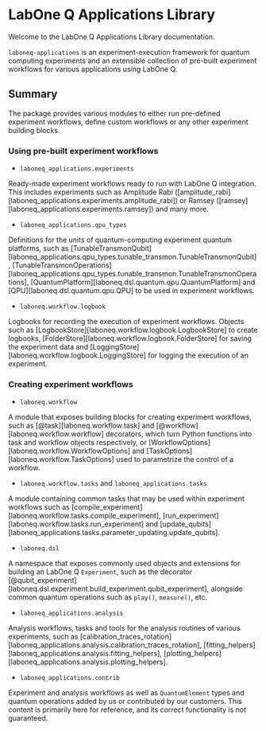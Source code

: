 # LabOne Q Applications Library

Welcome to the LabOne Q Applications Library documentation.

`laboneq-applications` is an experiment-execution framework for quantum computing experiments and an extensible 
collection of pre-built experiment workflows for various applications using LabOne Q.

## Summary

The package provides various modules to either run pre-defined experiment workflows, define
custom workflows or any other experiment building blocks.

### Using pre-built experiment workflows

- `laboneq_applications.experiments`

Ready-made experiment workflows ready to run with LabOne Q integration.
This includes experiments such as Amplitude Rabi ([amplitude_rabi][laboneq_applications.experiments.amplitude_rabi]) or
Ramsey ([ramsey][laboneq_applications.experiments.ramsey]) and many more.

- `laboneq_applications.qpu_types`

Definitions for the units of quantum-computing experiment quantum platforms, 
such as [TunableTransmonQubit][laboneq_applications.qpu_types.tunable_transmon.TunableTransmonQubit],
[TunableTransmonOperations][laboneq_applications.qpu_types.tunable_transmon.TunableTransmonOperations],
[QuantumPlatform][laboneq.dsl.quantum.qpu.QuantumPlatform]
and [QPU][laboneq.dsl.quantum.qpu.QPU] to be used in experiment workflows.

- `laboneq.workflow.logbook`

Logbooks for recording the execution of experiment workflows.
Objects such as [LogbookStore][laboneq.workflow.logbook.LogbookStore] to create logbooks, 
[FolderStore][laboneq.workflow.logbook.FolderStore] for saving the 
experiment data and [LoggingStore][laboneq.workflow.logbook.LoggingStore] for logging the execution of an experiment.

### Creating experiment workflows

- `laboneq.workflow`

A module that exposes building blocks for creating experiment workflows,
such as [@task][laboneq.workflow.task] and [@workflow][laboneq.workflow.workflow] decorators, 
which turn Python functions into task and workflow objects respectively, or 
[WorkflowOptions][laboneq.workflow.WorkflowOptions] and [TaskOptions][laboneq.workflow.TaskOptions] 
used to parametrize the control of a workflow.

- `laboneq.workflow.tasks` and `laboneq_applications.tasks`

A module containing common tasks that may be used within experiment workflows such
as [compile_experiment][laboneq.workflow.tasks.compile_experiment], [run_experiment][laboneq.workflow.tasks.run_experiment] 
and [update_qubits][laboneq_applications.tasks.parameter_updating.update_qubits].

- `laboneq.dsl`

A namespace that exposes commonly used objects and extensions for building an LabOne Q `Experiment`, such
as the decorator [@qubit_experiment][laboneq.dsl.experiment.build_experiment.qubit_experiment],
alongside common quantum operations such as `play()`, `measure()`, etc.

- `laboneq_applications.analysis`

Analysis workflows, tasks and tools for the analysis routines of various experiments, such as 
[calibration_traces_rotation][laboneq_applications.analysis.calibration_traces_rotation], 
[fitting_helpers][laboneq_applications.analysis.fitting_helpers], [plotting_helpers][laboneq_applications.analysis.plotting_helpers].

- `laboneq_applications.contrib`

Experiment and analysis workflows as well as `QuantumElement` types and quantum operations added by us or contributed by our customers. This 
content is primarily here for reference, and its correct functionality is not guaranteed. 

